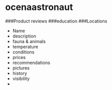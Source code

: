 # ocenaastronaut
###Product reviews
###education
###Locations
- Name
- description
- fauna & animals
- temperature
- conditions
- prices
- recommendations
- pictures
- history
- visibility
- 
